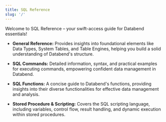 ```yaml
---
title: SQL Reference
slug: '/'
---
```


Welcome to SQL Reference – your swift-access guide for Databend essentials!

- **General Reference:** Provides insights into foundational elements like Data Types, System Tables, and Table Engines, helping you build a solid understanding of Databend's structure.

- **SQL Commands:** Detailed information, syntax, and practical examples for executing commands, empowering confident data management in Databend.

- **SQL Functions:** A concise guide to Databend's functions, providing insights into their diverse functionalities for effective data management and analysis.

- **Stored Procedure & Scripting:** Covers the SQL scripting language, including variables, control flow, result handling, and dynamic execution within stored procedures.
